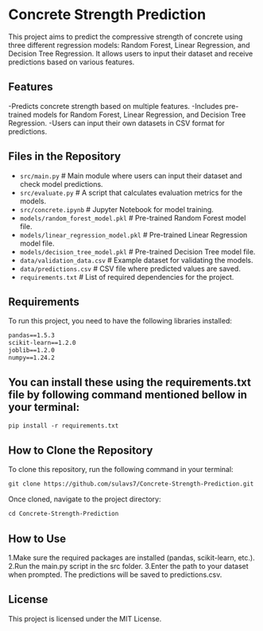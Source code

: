 # Concrete Strength Prediction

This project aims to predict the compressive strength of concrete using three different regression models: Random Forest, Linear Regression, and Decision Tree Regression. It allows users to input their dataset and receive predictions based on various features.
## Features
-Predicts concrete strength based on multiple features.
-Includes pre-trained models for Random Forest, Linear Regression, and Decision Tree Regression.
-Users can input their own datasets in CSV format for predictions.

## Files in the Repository

- `src/main.py`                      # Main module where users can input their dataset and check model predictions.
- `src/evaluate.py`                  # A script that calculates evaluation metrics for the models.
-  `src/concrete.ipynb`               # Jupyter Notebook for model training.
- `models/random_forest_model.pkl`    # Pre-trained Random Forest model file.
- `models/linear_regression_model.pkl`  # Pre-trained Linear Regression model file.
- `models/decision_tree_model.pkl`     # Pre-trained Decision Tree model file.
- `data/validation_data.csv`           # Example dataset for validating the models.
- `data/predictions.csv`               # CSV file where predicted values are saved.
- `requirements.txt`                   # List of required dependencies for the project.

## Requirements
To run this project, you need to have the following libraries installed:

```txt
pandas==1.5.3
scikit-learn==1.2.0
joblib==1.2.0
numpy==1.24.2
```

## You can install these using the requirements.txt file by following command mentioned bellow in your terminal:
```txt
pip install -r requirements.txt
```
## How to Clone the Repository
To clone this repository, run the following command in your terminal:
```txt
git clone https://github.com/sulavs7/Concrete-Strength-Prediction.git

```

Once cloned, navigate to the project directory:
```txt
cd Concrete-Strength-Prediction
```

## How to Use
1.Make sure the required packages are installed (pandas, scikit-learn, etc.).
2.Run the main.py script in the src folder.
3.Enter the path to your dataset when prompted. The predictions will be saved to predictions.csv.

## License
This project is licensed under the MIT License.

